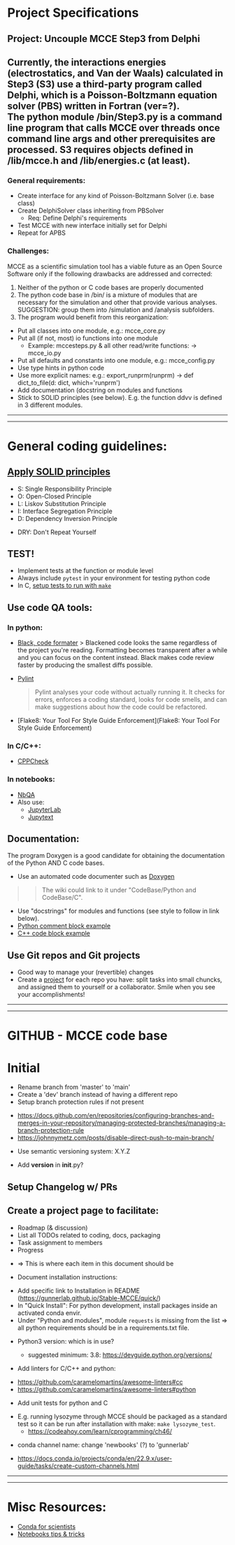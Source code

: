 # Project Specifications

## Project: Uncouple MCCE Step3 from Delphi

Currently, the interactions energies (electrostatics, and Van der Waals) calculated in Step3 (S3) use a third-party program called Delphi, which is a Poisson-Boltzmann equation solver (PBS) written in Fortran (ver=?).  
The python module /bin/Step3.py is a command line program that calls MCCE over threads once command line args and other prerequisites are processed. S3 requires objects defined in /lib/mcce.h and /lib/energies.c (at least).
---

### General requirements:
  * Create interface for any kind of Poisson-Boltzmann Solver (i.e. base class)
  * Create DelphiSolver class inheriting from PBSolver
    - Req: Define Delphi's requirements 
  * Test MCCE with new interface initially set for Delphi
  * Repeat for APBS


### Challenges:
MCCE as a scientific simulation tool has a viable future as an Open Source Software only if the following drawbacks are addressed and corrected:  

1. Neither of the python or C code bases are properly documented
2. The python code base in /bin/ is a mixture of modules that are necessary for the simulation and other that provide various analyses. SUGGESTION: group them into /simulation and /analysis subfolders.
3. The program would benefit from this reorganization:
  - Put all classes into one module, e.g.: mcce_core.py
  - Put all (if not, most) io functions into one module
    * Example: mccesteps.py & all other read/write functions: -> mcce_io.py
  - Put all defaults and constants into one module, e.g.: mcce_config.py
  - Use type hints in python code
  - Use more explicit names: e.g.: export_runprm(runprm) -> def dict_to_file(d: dict, which='runprm')
  - Add documentation (docstring on modules and functions
  - Stick to SOLID principles (see  below). E.g. the function ddvv is defined in 3 different modules.

---
---
# General coding guidelines:

## [Apply SOLID principles](https://gist.github.com/dmmeteo/f630fa04c7a79d3c132b9e9e5d037bfd)
  * S: Single Responsibility Principle
  * O: Open-Closed Principle
  * L: Liskov Substitution Principle
  * I: Interface Segregation Principle
  * D: Dependency Inversion Principle

  + DRY: Don't Repeat Yourself


## TEST!
  * Implement tests at the function or module level
  * Always include `pytest` in your environment for testing python code
  * In C, [setup tests to run with `make`](https://codeahoy.com/learn/cprogramming/ch46/)

## Use code QA tools:
 ### In python:
   * [Black, code formater](https://github.com/psf/black)
    > Blackened code looks the same regardless of the project you're reading. Formatting becomes transparent after a while and you can focus on the content instead. Black makes code review faster by producing the smallest diffs possible.

   * [Pylint](https://github.com/pylint-dev/pylint)
     > Pylint analyses your code without actually running it. It checks for errors, enforces a coding standard, looks for code smells, and can make suggestions about how the code could be refactored.

   * [Flake8: Your Tool For Style Guide Enforcement](Flake8: Your Tool For Style Guide Enforcement)
 
 ### In C/C++:
   * [CPPCheck](https://sourceforge.net/projects/cppcheck/reviews/)

 ### In notebooks:
   * [NbQA](https://nbqa.readthedocs.io/en/latest/index.html)
   * Also use:
     - [JupyterLab](https://github.com/mwouts/jupytext)
     - [Jupytext](https://github.com/mwouts/jupytext)


## Documentation:
The program Doxygen is a good candidate for obtaining the documentation of the Python AND C code bases.  
 * Use an automated code documenter such as [Doxygen](https://www.doxygen.nl/manual/docblocks.html)
  >> The wiki could link to it under "CodeBase/Python and CodeBase/C".
 * Use "docstrings" for modules and functions (see style to follow in link below).
 * [Python comment block example](https://www.doxygen.nl/manual/docblocks.html#pythonblocks)
 * [C++ code block example](https://www.doxygen.nl/manual/docblocks.html)

## Use Git repos and Git projects
 * Good way to manage your (revertible) changes
 * Create a [project](https://docs.github.com/en/issues/planning-and-tracking-with-projects/learning-about-projects/about-projects) for each repo you have: split tasks into small chuncks, and assigned them to yourself or a collaborator. Smile when you see your accomplishments!


---
---
# GITHUB - MCCE code base

# Initial

 * Rename branch from 'master' to 'main'
 * Create a 'dev' branch instead of having a different repo
 * Setup branch protection rules if not present
  - https://docs.github.com/en/repositories/configuring-branches-and-merges-in-your-repository/managing-protected-branches/managing-a-branch-protection-rule
  - https://johnnymetz.com/posts/disable-direct-push-to-main-branch/
 * Use semantic versioning system: X.Y.Z
  - Add __version__ in __init__.py?

## Setup Changelog w/ PRs
## Create a project page to facilitate:
  - Roadmap (& discussion)
  - List all TODOs related to coding, docs, packaging
  - Task assignment to members
  - Progress
 * => This is where each item in this document should be

 * Document installation instructions: 
  - Add specific link to Installation in README (https://gunnerlab.github.io/Stable-MCCE/quick/)
  - In "Quick Install": For python development, install packages inside an activated conda envir.
  - Under "Python and modules", module `requests` is missing from the list
    => all python requirements should be in a requirements.txt file.

 * Python3 version: which is in use?
    - suggested minimum: 3.8: https://devguide.python.org/versions/

 * Add linters for C/C++ and python:
  - https://github.com/caramelomartins/awesome-linters#cc
  - https://github.com/caramelomartins/awesome-linters#python


 * Add unit tests for python and C
  - E.g. running lysozyme through MCCE should be packaged as a standard test so it can be run after installation with make: `make lysozyme_test`.
    - https://codeahoy.com/learn/cprogramming/ch46/
 * conda channel name: change 'newbooks' (?) to 'gunnerlab'
  - https://docs.conda.io/projects/conda/en/22.9.x/user-guide/tasks/create-custom-channels.html

---

---
# Misc Resources:
 * [Conda for scientists](https://edcarp.github.io/introduction-to-conda-for-data-scientists/04-sharing-environments/index.html)
 * [Notebooks tips & tricks](https://www.dataquest.io/blog/jupyter-notebook-tips-tricks-shortcuts/)

